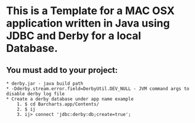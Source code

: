 This is a Template for a MAC OSX application written in Java using JDBC and Derby for a local Database.
=======================================================================================================
You must add to your project:
-------------------------------
	* derby.jar - java build path
	* -Dderby.stream.error.field=DerbyUtil.DEV_NULL - JVM command args to disable derby log file
	* Create a derby database under app name example 
		1. $ cd Barcharts.app/Contents/
		2. $ ij
		3. ij> connect 'jdbc:derby:db;create=true';
	 

